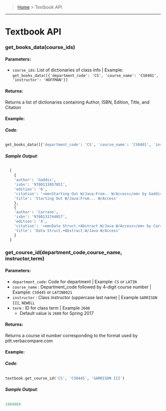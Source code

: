 > [Home](README.md) > Textbook API
---

# Textbook API

### **get_books_data(course_ids)**

#### **Parameters**:
  - `course_ids`: List of dictionaries of class info | Example: `get_books_data([{'department_code': 'CS', 'course_name': 'CS0401', 'instructor': 'HOFFMAN'}]`

#### **Returns**:
Returns a list of dictionaries containing Author, ISBN, Edition, Title, and Citation

#### **Example**:

###### **Code**:
```python
get_books_data([{'department_code': 'CS', 'course_name': 'CS0401', 'instructor': 'HOFFMAN'}, {'department_code': 'CS', 'course_name': 'CS0445', 'instructor': 'GARRISON III'}])
```

###### **Sample Output**:
```python
  [
    {
    'author': 'Gaddis',
    'isbn': '9780133957051',
    'edition': '6',
    'citation': '<em>Starting Out W/Java:From.. W/Access</em> by Gaddis. Pearson Education, 6th Edition, 2015. (ISBN: 9780133957051).',
    'title': 'Starting Out W/Java:From... W/Access'
    },
    {
    'author': 'Carrano',
    'isbn': '9780133744057',
    'edition': '4',
    'citation': '<em>Data Struct.+Abstract.W/Java W/Access</em> by Carrano. Pearson Education, 4th Edition, 2014. (ISBN: 9780133744057).',
    'title': 'Data Struct.+Abstract.W/Java W/Access'
    }
  ]
```

### **get_course_id(department_code,course_name, instructor,term)**

#### **Parameters**:
  - `department_code`: Code for department | Example: `CS` or `LATIN`
  - `course_name` : Department_code followed by 4-digit course number | Example: `CS0445` or `LATIN0021`
  - `instructor` : Class instructor (uppercase last name) | Example `GARRISON III`, `NEWELL`
  - `term` : ID for class term | Example `2600`
    - Default value is `2600` for Spring 2017

#### **Returns**:
Returns a course id number corresponding to the format used by pitt.verbacompare.com

#### **Example**:

###### **Code**:
```python
textbook.get_course_id('CS', 'CS0445', 'GARRISON III')
```
###### **Sample Output**:
```python
1904869
```
